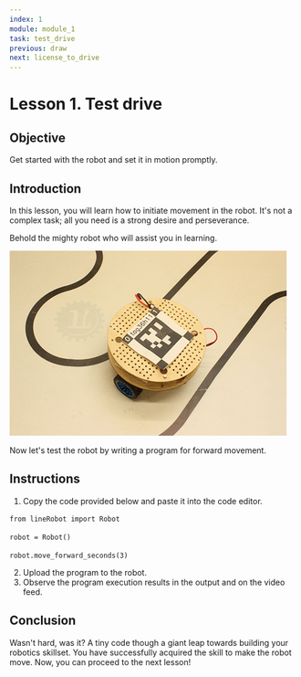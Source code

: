 ```yaml
---
index: 1
module: module_1
task: test_drive
previous: draw
next: license_to_drive
---
```


# Lesson 1. Test drive

## Objective

Get started with the robot and set it in motion promptly.

## Introduction

In this lesson, you will learn how to initiate movement in the robot. It's not a complex task; all you need is a strong desire and perseverance.

Behold the mighty robot who will assist you in learning.

![robot](https://github.com/autolab-fi/line-robot-curriculum/blob/main/images/module_1/robot.png?raw=true)

Now let's test the robot by writing a program for forward movement.

## Instructions

1. Copy the code provided below and paste it into the code editor.

```
from lineRobot import Robot

robot = Robot()

robot.move_forward_seconds(3)
```

2. Upload the program to the robot.
3. Observe the program execution results in the output and on the video feed.

## Conclusion

Wasn't hard, was it? A tiny code though a giant leap towards building your robotics skillset. You have successfully acquired the skill to make the robot move. Now, you can proceed to the next lesson!
